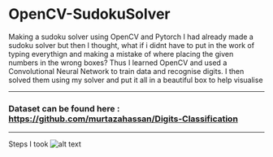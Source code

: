 # OpenCV-SudokuSolver
Making a sudoku solver using OpenCV and Pytorch
I had already made a sudoku solver but then I thought, what if i didnt have to put in the work of typing everythign and making a mistake of where 
placing the given numbers in the wrong boxes?
Thus I learned OpenCV and used a Convolutional Neural Network to train data and recognise digits.
I then solved them using my solver and put it all in a beautiful box to help visualise


-------------------------------------------------

### Dataset can be found here : https://github.com/murtazahassan/Digits-Classification

-------------------------------------------

Steps I took
![alt text](https://https://github.com/ShouryaAgrawal/OpenCV-SudokuSolver/sudopic.jpeg?raw=true)
